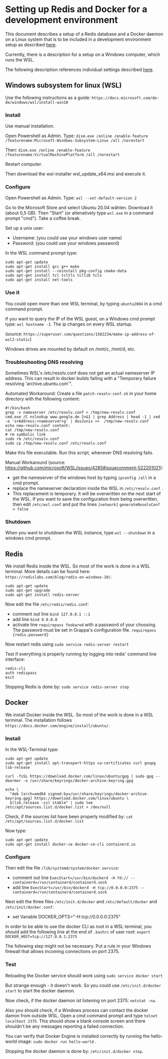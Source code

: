 # Setting up Redis and Docker for a development environment

This document describes a setup of a Redis database and a Docker daemon on a Linux system that is to be included in a
development environment setup as described [here](1_setting_up.md).

Currently, there is a description for a setup on a Windows computer, which runs the WSL.

The following description references individual settings described [here](1_setting_up.md#Individual-data).

## Windows subsystem for linux (WSL)

Use the following instructions as a guide: `https://docs.microsoft.com/de-de/windows/wsl/install-win10`

### Install

Use manual installation.

Open Powershell as Admin. Type:
`dism.exe /online /enable-feature /featurename:Microsoft-Windows-Subsystem-Linux /all /norestart`

Then:
`dism.exe /online /enable-feature /featurename:VirtualMachinePlatform /all /norestart`

Restart computer.

Then download the wsl-installer wsl_update_x64.msi and execute it.

### Configure

Open Powershell as Admin. Type:
`wsl --set-default-version 2`

Go to the Microsoft Store and select Ubuntu 20.04 wählen. Download it (about 0,5 GB). Then "Start" (or altenatively
type `wsl.exe` in a command prompt "cmd"). Take a coffee break.

Set up a unix user:

* Username: (you could use your windows user name)
* Password: (you could use your windows password)

In the WSL command prompt type:

```
sudo apt-get update
sudo apt-get install gcc g++ make
sudo apt-get install --reinstall pkg-config cmake-data
sudo apt-get install tcl tcltls tcllib tclx
sudo apt-get install net-tools
```

### Use it

You could open more than one WSL terminal, by typing `ubuntu2004` in a cmd command prompt.

If you want to query the IP of the WSL guest, on a Windows cmd prompt type: `wsl hostname -I`. The ip changes on every
WSL startup.

(source: `https://superuser.com/questions/1582234/make-ip-address-of-wsl2-static`)

Windows drives are mounted by default on /mnt/c, /mnt/d, etc.

### Troubleshooting DNS resolving

Sometimes WSL's /etc/resolv.conf does not get an actual nameserver IP address. This can result in docker builds failing
with a "Temporary failure resolving 'archive.ubuntu.com'".

Automated Workaround: Create a file `patch-resolv-conf.sh` in your home directory with the following content:

```
#!/bin/bash
grep -v nameserver /etc/resolv.conf > /tmp/new-resolv.conf
cmd.exe /C nslookup www.google.de 2>&1 | grep Address | head -1 | sed -e 's+Address:+nameserver+g' | dos2unix >>  /tmp/new-resolv.conf
echo new-resolv.conf content:
cat /tmp/new-resolv.conf
# rm symbolic link
sudo rm /etc/resolv.conf
sudo cp /tmp/new-resolv.conf /etc/resolv.conf
```

Make this file executable. Run this script, whenever DNS resolving fails.

Manual Workaround (source: https://github.com/microsoft/WSL/issues/4285#issuecomment-522201021):

- get the nameserver of the windows host by typing `ipconfig /all` in a cmd prompt.
- replace the nameserver declaration inside the WSL in `/etc/resolv.conf` .
- This replacement is temporary. It will be overwritten on the next start of the WSL. If you want to save the
  configuration from being overwritten, then edit `/etc/wsl.conf` and put the lines
  `[network]`
  `generateResolvConf = false`

### Shutdown

When you want to shutdown the WSL instance, type `wsl --shutdown` in a windows cmd prompt.

## Redis

We install Redis inside the WSL. So most of the work is done in a WSL terminal. More details can be found
here: `https://redislabs.com/blog/redis-on-windows-10/`.

```
sudo apt-get update
sudo apt-get upgrade
sudo apt-get install redis-server
```

Now edit the file `/etc/redis/redis.conf`:

* comment out line `bind 127.0.0.1 ::1`
* add line `bind 0.0.0.0`
* activate line `requirepass foobared` with a password of your choosing. The password must be set in Grappa's
  configuration file.
  `requirepass {redis.password}`

Now restart redis using
`sudo service redis-server restart`

Test if everything is properly running by logging into redis' command line interface:

```
redis-cli
auth redispass
exit	
```

Stopping Redis is done by:
`sudo service redis-server stop`

## Docker

We install Docker inside the WSL. So most of the work is done in a WSL terminal. The installation
follows `https://docs.docker.com/engine/install/ubuntu/`.

### Install

In the WSL-Terminal type:

```
sudo apt-get update
sudo apt-get install apt-transport-https ca-certificates curl gnupg lsb-release

curl -fsSL https://download.docker.com/linux/ubuntu/gpg | sudo gpg --dearmor -o /usr/share/keyrings/docker-archive-keyring.gpg

echo \
  "deb [arch=amd64 signed-by=/usr/share/keyrings/docker-archive-keyring.gpg] https://download.docker.com/linux/ubuntu \
  $(lsb_release -cs) stable" | sudo tee /etc/apt/sources.list.d/docker.list > /dev/null
```

Check, if the sources list have been properly modified by:
`cat /etc/apt/sources.list.d/docker.list`

Now type:

```
sudo apt-get update
sudo apt-get install docker-ce docker-ce-cli containerd.io
```

### Configure

Then edit the file `/lib/systemd/system/docker.service`:

* comment out line `ExecStart=/usr/bin/dockerd -H fd:// --containerd=/run/containerd/containerd.sock`
* add line `ExecStart=/usr/bin/dockerd -H tcp://0.0.0.0:2375 --containerd=/run/containerd/containerd.sock`

Next edit the three files `/etc/init.d/docker` and `/etc/default/docker` and `/etc/init/docker.conf`:

* set Variable DOCKER_OPTS="-H tcp://0.0.0.0:2375"

In order to be able to use the docker CLI as root in a WSL terminal, you should add the following line at the end
of `.bashrc` of user root:
`export DOCKER_HOST=tcp://127.0.0.1:2375`

The following step might not be necessary. Put a rule in your Windows firewall that allows incoming connections on port
2375.

### Test

Reloading the Docker service should work using
`sudo service docker start`

But strange enough - it doesn't work. So you could use `/etc/init.d/docker start`  to start the docker daemon.

Now check, if the docker daemon ist listening on port 2375:
`netstat -na`.

Also you should check, if a Windows process can contact the docker damon from outside WSL. Open a cmd command prompt and
type `telnet localhost 2375`. This should show a blank console screen and there shouldn't be any messages reporting a
failed connection.

You can verify that Docker Engine is installed correctly by running the hello-world image: `sudo docker run hello-world`
.

Stopping the docker daemon is done by: `/etc/init.d/docker stop`.


